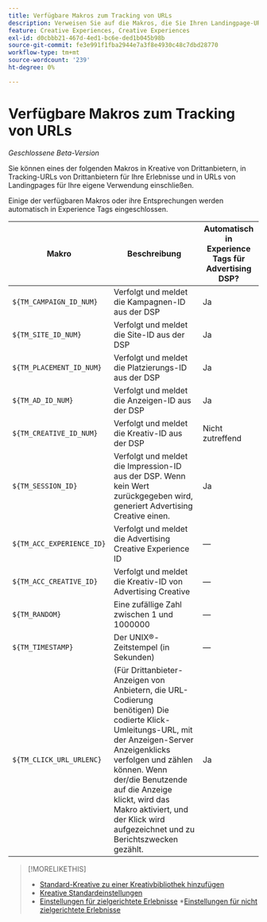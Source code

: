 ```yaml
---
title: Verfügbare Makros zum Tracking von URLs
description: Verweisen Sie auf die Makros, die Sie Ihren Landingpage-URLs, Tracking-URLs und Kreativen von Drittanbietern hinzufügen können.
feature: Creative Experiences, Creative Experiences
exl-id: d0cbbb21-467d-4ed1-bc6e-ded1b045b98b
source-git-commit: fe3e991f1fba2944e7a3f8e4930c48c7dbd28770
workflow-type: tm+mt
source-wordcount: '239'
ht-degree: 0%

---
```


# Verfügbare Makros zum Tracking von URLs

*Geschlossene Beta-Version*

<!-- More feature metadata??? -->

Sie können eines der folgenden Makros in Kreative von Drittanbietern, in Tracking-URLs von Drittanbietern für Ihre Erlebnisse und in URLs von Landingpages für Ihre eigene Verwendung einschließen.

Einige der verfügbaren Makros oder ihre Entsprechungen werden automatisch in Experience Tags eingeschlossen.

<!-- Later: 

| Macro | Description | Automatically in experience tags for Advertising DSP? | Automatically in experience tags for [!DNL Google Campaign Manager 360]? |
| --- | --- | --- | --- |
| `${TM_CAMPAIGN_ID_NUM}` | Tracks and reports the campaign ID from the DSP | Yes | No, but tags include the equivalent [!DNL Google Campaign Manager 360] macro `%ebuy!` |
| `${TM_SITE_ID_NUM}` | Tracks and reports the site ID from the DSP | Yes | No, but tags include the equivalent [!DNL Google Campaign Manager 360] macro `%esid!` |
| `${TM_PLACEMENT_ID_NUM}` | Tracks and reports the placement ID from the DSP | Yes | No, but tags include the equivalent [!DNL Google Campaign Manager 360] macro `%epid!` |
| `${TM_AD_ID_NUM}` | Tracks and reports the ad ID from the DSP | Yes | No, but tags include the equivalent [!DNL Google Campaign Manager 360] macro `%eaid!` |
| `${TM_CREATIVE_ID_NUM}` | Tracks and reports the creative ID from the DSP | N/A | No, but tags include the equivalent [!DNL Google Campaign Manager 360] macro `%ecid!` |
| `${TM_SESSION_ID}` | Tracks and reports the impression ID from the DSP. If a value isn't returned, Advertising Creative generates one. | Yes | &mdash; |
| `${TM_ACC_EXPERIENCE_ID}` | Tracks and reports the Advertising Creative experience ID | &mdash; | &mdash; |
| `${TM_ACC_CREATIVE_ID}` | Tracks and reports the Advertising Creative creative ID | &mdash; | &mdash; |
| `${TM_RANDOM}` | A random number between 1 and 1000000 | &mdash; | &mdash; |
| `${TM_TIMESTAMP}` | The Unix Timestamp (in seconds) | &mdash; | &mdash; |
| `${TM_CLICK_URL_URLENC}` | (For third-party ads from vendors who require URL encoding) The encoded click redirect URL, which enables ad servers to track and count ad clicks. When the ad is served and the user clicks on it, the macro is activated, and the click is recorded and counted for reporting purposes. | Yes | &mdash; |

-->

| Makro | Beschreibung | Automatisch in Experience Tags für Advertising DSP? |
| --- | --- | --- |
| `${TM_CAMPAIGN_ID_NUM}` | Verfolgt und meldet die Kampagnen-ID aus der DSP | Ja |
| `${TM_SITE_ID_NUM}` | Verfolgt und meldet die Site-ID aus der DSP | Ja |
| `${TM_PLACEMENT_ID_NUM}` | Verfolgt und meldet die Platzierungs-ID aus der DSP | Ja |
| `${TM_AD_ID_NUM}` | Verfolgt und meldet die Anzeigen-ID aus der DSP | Ja |
| `${TM_CREATIVE_ID_NUM}` | Verfolgt und meldet die Kreativ-ID aus der DSP | Nicht zutreffend |
| `${TM_SESSION_ID}` | Verfolgt und meldet die Impression-ID aus der DSP. Wenn kein Wert zurückgegeben wird, generiert Advertising Creative einen. | Ja |
| `${TM_ACC_EXPERIENCE_ID}` | Verfolgt und meldet die Advertising Creative Experience ID | — |
| `${TM_ACC_CREATIVE_ID}` | Verfolgt und meldet die Kreativ-ID von Advertising Creative | — |
| `${TM_RANDOM}` | Eine zufällige Zahl zwischen 1 und 1000000 | — |
| `${TM_TIMESTAMP}` | Der UNIX®-Zeitstempel (in Sekunden) | — |
| `${TM_CLICK_URL_URLENC}` | (Für Drittanbieter-Anzeigen von Anbietern, die URL-Codierung benötigen) Die codierte Klick-Umleitungs-URL, mit der Anzeigen-Server Anzeigenklicks verfolgen und zählen können. Wenn der/die Benutzende auf die Anzeige klickt, wird das Makro aktiviert, und der Klick wird aufgezeichnet und zu Berichtszwecken gezählt. | Ja |

>[!MORELIKETHIS]
>
>* [Standard-Kreative zu einer Kreativbibliothek hinzufügen](/help/creative/creative-libraries/creative-add-standard.md#creative-add-third-party)
>* [Kreative Standardeinstellungen](/help/creative/creative-libraries/creative-settings-standard.md#creative-settings-third-party)
>* [Einstellungen für zielgerichtete Erlebnisse](/help/creative/experiences/experience-settings-targeting.md)
>*[Einstellungen für nicht zielgerichtete Erlebnisse](/help/creative/experiences/experience-settings-no-targeting.md)
